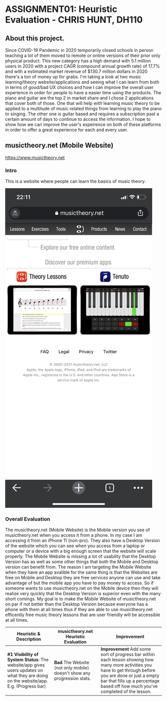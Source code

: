 # ASSIGNMENT01: Heuristic Evaluation - CHRIS HUNT, DH110

## About this project.

Since COVID-19 Pandemic in 2020 temporarily closed schools in person teaching a lot of them moved to remote or online versions of their prior only physical product. This new category has a high demand with 5.1 million users in 2020 with a project CAGR (compound annual growth rate) of 17.7% and with a estimated market revenue of $130.7 million dollars in 2020 there's a ton of money up for grabs. I'm taking a look at two music learning/theory website/applications and seeing what I can learn from both in terms of good/bad UX choices and how I can improve the overall user experience in order for people to have a easier time using the products. The piano and guitar are the top 2 in market share and I chose 2 applications that cover both of those. One that will help with learning music theory to be applied to a multitude of music related things from learning to play the piano to singing. The other one is guitar based and requires a subscription past a certain amount of days to continue to access the information. I hope to show how we can improve the user's expeirence on both of these platforms in order to offer a great experience for each and every user.

## musictheory.net (Mobile Website)

https://www.musictheory.net

### Intro

This is a website where people can learn the basics of music theory. 

![music theory mobile home site](IMG_1839.PNG)

### Overall Evaluation

The musictheory.net (Mobile Website) is the Mobile version you see of musictheory.net when you access it from a phone. In my case I am accessing it from an iPhone 11 (non-pro). They also have a Desktop Version of the website which you can see when you access from a laptop or computer or a device with a big enough screen that the website will scale properly. The Mobile Website is missing a lot of usability that the Desktop Version has as well as some other things that both the Mobile and Desktop version can benefit from. The reason I am targeting the Mobile Website when they have an app avalible for the same thing is that the Websites are free on Mobile and Desktop they are free services anyone can use and take advantage of but the mobile app you have to pay money to access. So if someone wants to use musictheory.net on the Mobile device then they will realize very quickly that the Desktop Version is superior even with the many short comings. My goal is to make the Mobile Website of musictheory.net on par if not better than the Desktop Version because everyone has a phone with them at all times thus if they are able to use musictheory.net efficently free music theory lessons that are user friendly will be accessible at all times.

Heuristic & Description | musictheory.net Heuristic Evaluation | Improvement 
--------------------------|---------------------------|------------
**#1 Visibility of System Status**: The website/app gives users updates on what they are doing on the website/app. E.g. (Progress bar) | **Bad** The Website (not only mobile) doesn't show any progression stats. | **Improvement** Add some sort of progress bar within each lesson showing how many more activities you have to get through before you are done or just a empty bar that fills up a percentage based off how much you've completed of the lesson.
